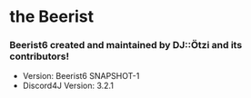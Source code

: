 # the Beerist
### Beerist6 created and maintained by DJ::Ötzi and its contributors!
- Version: Beerist6 SNAPSHOT-1
- Discord4J Version: 3.2.1
